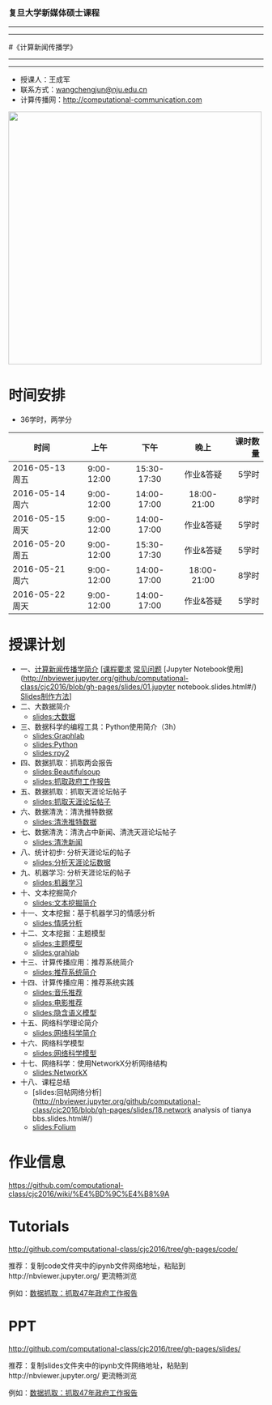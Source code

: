 ### 复旦大学新媒体硕士课程

***
***
#《计算新闻传播学》
***
***

- 授课人：王成军
- 联系方式：wangchengjun@nju.edu.cn
- 计算传播网：http://computational-communication.com


<img src = '/code/img/tianyaGephi.png' width = 500px>


# 时间安排

- 36学时，两学分


| 时间          |  上午         |    下午   |晚上        | 课时数量   |
| -------------|:-------------:|:-------------:|:-------------:|-----:|
| 2016-05-13 周五| 9:00-12:00 | 15:30-17:30 | 作业&答疑 | 5学时
| 2016-05-14 周六 | 9:00-12:00 | 14:00-17:00 | 18:00-21:00 | 8学时|
| 2016-05-15 周天 | 9:00-12:00 | 14:00-17:00 | 作业&答疑 | 5学时|
| 2016-05-20 周五 | 9:00-12:00 | 15:30-17:30 | 作业&答疑 | 5学时|
| 2016-05-21 周六 | 9:00-12:00| 14:00-17:00 | 18:00-21:00| 8学时|
| 2016-05-22 周天 | 9:00-12:00 | 14:00-17:00 | 作业&答疑 | 5学时|

# 授课计划

- 一、[计算新闻传播学简介](http://nbviewer.jupyter.org/github/computational-class/cjc2016/blob/gh-pages/slides/01.intro2cjc.slides.html#) [[课程要求](http://nbviewer.jupyter.org/github/computational-class/cjc2016/blob/gh-pages/slides/0.about2cjc.slides.html#/) [常见问题](http://nbviewer.jupyter.org/github/computational-class/cjc2016/blob/gh-pages/slides/0.common_questions.slides#/) [Jupyter Notebook使用](http://nbviewer.jupyter.org/github/computational-class/cjc2016/blob/gh-pages/slides/01.jupyter notebook.slides.html#/) [Slides制作方法](http://nbviewer.jupyter.org/github/computational-class/cjc2016/blob/gh-pages/slides/01.slides.slides.html#/)]
- 二、大数据简介 
    * [slides:大数据](http://nbviewer.jupyter.org/github/computational-class/cjc2016/blob/gh-pages/slides/02.bigdata.slides.html#/)
- 三、数据科学的编程工具：Python使用简介（3h）
    * [slides:Graphlab](http://nbviewer.jupyter.org/github/computational-class/cjc2016/blob/gh-pages/slides/03.graphlab.slides.html#/)
    * [slides:Python](http://nbviewer.jupyter.org/github/computational-class/cjc2016/blob/gh-pages/slides/03.python_intro.slides.html#/)
    * [slides:rpy2](http://nbviewer.jupyter.org/github/computational-class/cjc2016/blob/gh-pages/slides/03.rpy2.slides.html#/)
- 四、数据抓取：抓取两会报告
    * [slides:Beautifulsoup](http://nbviewer.jupyter.org/github/computational-class/cjc2016/blob/gh-pages/slides/04.PythonCrawler_beautifulsoup.slides.html#/)
    * [slides:抓取政府工作报告](http://nbviewer.jupyter.org/github/computational-class/cjc2016/blob/gh-pages/slides/04.PythonCrawlerGovernmentReport.slides.html#/)
- 五、数据抓取：抓取天涯论坛帖子
    * [slides:抓取天涯论坛帖子](http://nbviewer.jupyter.org/github/computational-class/cjc2016/blob/gh-pages/slides/05.PythonCrawler_tianya_threads.slides.html#/)
- 六、数据清洗：清洗推特数据
    * [slides:清洗推特数据](http://nbviewer.jupyter.org/github/computational-class/cjc2016/blob/gh-pages/slides/06.data_cleaning_Tweets.slides.html#/)
- 七、数据清洗：清洗占中新闻、清洗天涯论坛帖子
    * [slides:清洗新闻](http://nbviewer.jupyter.org/github/computational-class/cjc2016/blob/gh-pages/slides/07.data_cleaning_occupy_central_news.slides.html#/)
- 八、统计初步: 分析天涯论坛的帖子
    * [slides:分析天涯论坛数据](http://nbviewer.jupyter.org/github/computational-class/cjc2016/blob/gh-pages/slides/08.analyzing_tianya_thread_network.slides.html#/)
- 九、机器学习: 分析天涯论坛的帖子
    * [slides:机器学习](http://nbviewer.jupyter.org/github/computational-class/cjc2016/blob/gh-pages/slides/09.machine_learning_with_sklearn.slides.html#/)
- 十、文本挖掘简介
    * [slides:文本挖掘简介](http://nbviewer.jupyter.org/github/computational-class/cjc2016/blob/gh-pages/slides/10.text_minning_gov_report.slides.html#/)
- 十一、文本挖掘：基于机器学习的情感分析
    * [slides:情感分析](http://nbviewer.jupyter.org/github/computational-class/cjc2016/blob/gh-pages/slides/11.sentiment_classifier.slides.html#/)
- 十二、文本挖掘：主题模型
    * [slides:主题模型](http://nbviewer.jupyter.org/github/computational-class/cjc2016/blob/gh-pages/slides/12.topic_models.slides.html#/)
    * [slides:grahlab](http://nbviewer.jupyter.org/github/computational-class/cjc2016/blob/gh-pages/slides/12.topic-models-with-graphlab.slides.html#/)
- 十三、计算传播应用：推荐系统简介
    * [slides:推荐系统简介](http://nbviewer.jupyter.org/github/computational-class/cjc2016/blob/gh-pages/slides/13.recsys_intro.slides.html#/)
- 十四、计算传播应用：推荐系统实践
    * [slides:音乐推荐](http://nbviewer.jupyter.org/github/computational-class/cjc2016/blob/gh-pages/slides/14.millionsong.slides.html#/)
    * [slides:电影推荐](http://nbviewer.jupyter.org/github/computational-class/cjc2016/blob/gh-pages/slides/14.movielens_recommendation-systems.slides.html#/)
    * [slides:隐含语义模型](http://nbviewer.jupyter.org/github/computational-class/cjc2016/blob/gh-pages/slides/14.matrix-factorization-demo.slides.html#/)
- 十五、网络科学理论简介
    * [slides:网络科学简介](http://nbviewer.jupyter.org/github/computational-class/cjc2016/blob/gh-pages/slides/15.network_science_intro.slides.html#/)
- 十六、网络科学模型
    * [slides:网络科学模型](http://nbviewer.jupyter.org/github/computational-class/cjc2016/blob/gh-pages/slides/16.network_science_models.slides.html#/)
- 十七、网络科学：使用NetworkX分析网络结构
    * [slides:NetworkX](http://nbviewer.jupyter.org/github/computational-class/cjc2016/blob/gh-pages/slides/17.networkx.slides.html#/)
- 十八、课程总结
    * [slides:回帖网络分析](http://nbviewer.jupyter.org/github/computational-class/cjc2016/blob/gh-pages/slides/18.network analysis of tianya bbs.slides.html#/)
    * [slides:Folium](http://nbviewer.jupyter.org/github/computational-class/cjc2016/blob/gh-pages/slides/Append.visualization_maps_using_folium.slides.html#/)


# 作业信息

https://github.com/computational-class/cjc2016/wiki/%E4%BD%9C%E4%B8%9A

# Tutorials
http://github.com/computational-class/cjc2016/tree/gh-pages/code/

推荐：复制code文件夹中的ipynb文件网络地址，粘贴到http://nbviewer.jupyter.org/ 更流畅浏览

例如：[数据抓取：抓取47年政府工作报告](http://nbviewer.jupyter.org/github/computational-class/cjc2016/blob/gh-pages/code/04.PythonCrawlerGovernmentReport.ipynb)

# PPT
http://github.com/computational-class/cjc2016/tree/gh-pages/slides/

推荐：复制slides文件夹中的ipynb文件网络地址，粘贴到http://nbviewer.jupyter.org/ 更流畅浏览

例如：[数据抓取：抓取47年政府工作报告](http://nbviewer.jupyter.org/github/computational-class/cjc2016/blob/gh-pages/slides/04.PythonCrawlerGovernmentReport.slides.html#/)

